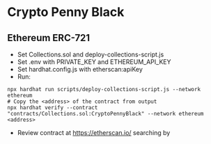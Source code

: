 # Crypto Penny Black
## Ethereum ERC-721 
- Set Collections.sol and deploy-collections-script.js
- Set .env with PRIVATE_KEY and ETHEREUM_API_KEY
- Set hardhat.config.js with etherscan:apiKey
- Run:
```shell
npx hardhat run scripts/deploy-collections-script.js --network ethereum
# Copy the <address> of the contract from output
npx hardhat verify --contract "contracts/Collections.sol:CryptoPennyBlack" --network ethereum <address>
```
- Review contract at https://etherscan.io/ searching by <address>
